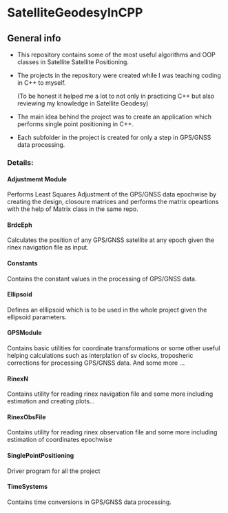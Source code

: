 # SatelliteGeodesyInCPP

## General info
- This repository contains some of the most useful algorithms and OOP classes in Satellite Satellite Positioning.

- The projects in the repository were created while I was teaching coding in C++ to myself. 

  (To be honest it helped me a lot to not only in practicing C++ but also reviewing my knowledge in Satellite Geodesy)

- The main idea behind the project was to create an application which performs single point positioning in C++.

- Each subfolder in the project is created for only a step in GPS/GNSS data processing.

### Details:
#### Adjustmemt Module
Performs Least Squares Adjustment of the GPS/GNSS data epochwise by creating the design, closoure matrices and performs the matrix opeartions with the help of Matrix class in the same repo.

#### BrdcEph
Calculates the position of any GPS/GNSS satellite at any epoch given the rinex navigation file as input.

#### Constants
Contains the constant values in the processing of GPS/GNSS data.

#### Ellipsoid
Defines an elllipsoid which is to be used in the whole project given the ellipsoid parameters.

#### GPSModule
Contains basic utilities for coordinate transformations or some other useful helping calculations such as interplation of sv clocks, troposheric corrections for processing GPS/GNSS data. And some more ...

#### RinexN
Contains utility for reading rinex navigation file and some more including estimation and creating plots...

#### RinexObsFile
Contains utility for reading rinex observation file and some more including estimation of coordinates epochwise

#### SinglePointPositioning
Driver program for all the project

#### TimeSystems
Contains time conversions in GPS/GNSS data processing.
